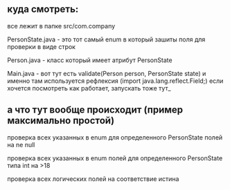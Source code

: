 ## куда смотреть: 
все лежит в папке src/com.company

PersonState.java - это тот самый enum в который зашиты поля для проверки в виде строк

Person.java - класс который имеет атрибут PersonState

Main.java - вот тут есть validate(Person person, PersonState state) и именно там используется рефлексия (import java.lang.reflect.Field;) если хочется посмотреть как работает, запускать тоже тут_

## а что тут вообще происходит (пример максимально простой)
проверка всех указанных в enum для определенного PersonState полей на ne null

проверка всех указанных в enum полей для определенного PersonState типа int на >18 

проверка всех логических полей на соответствие истина 

